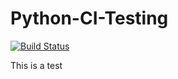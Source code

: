 # Python-CI-Testing

[![Build Status](https://travis-ci.org/Durgal/Python-CI-Testing.svg)](https://travis-ci.org/Durgal/Python-CI-Testing)

This is a test
